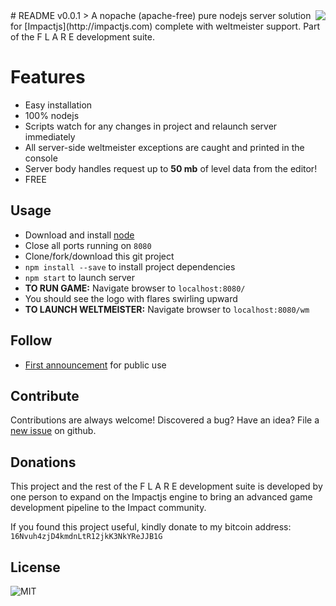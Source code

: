 <img src="https://dl.dropbox.com/s/2r73s0t8rpeeisb/logo-lg.png" align="right" />
# README v0.0.1
> A nopache (apache-free) pure nodejs server solution for [Impactjs](http://impactjs.com) complete with weltmeister support. Part of the F L A R E development suite.

# Features
- Easy installation
- 100% nodejs
- Scripts watch for any changes in project and relaunch server immediately
- All server-side weltmeister exceptions are caught and printed in the console
- Server body handles request up to **50 mb** of level data from the editor!
- FREE

## Usage
- Download and install [node](http://nodejs.org)
- Close all ports running on ```8080```
- Clone/fork/download this git project
- ```npm install --save``` to install project dependencies
- ```npm start``` to launch server
- **TO RUN GAME:** Navigate browser to ```localhost:8080/```
- You should see the logo with flares swirling upward
- **TO LAUNCH WELTMEISTER:** Navigate browser to ```localhost:8080/wm```

## Follow
- [First announcement](http://impactjs.com)  for public use

## Contribute
Contributions are always welcome! Discovered a bug? Have an idea? File a [new issue](https://github.com/TheMaverickProgrammer/flare-impact/issues) on github.

## Donations
This project and the rest of the F L A R E development suite is developed by one person to expand on the Impactjs engine to bring an advanced game development pipeline to the Impact community.

If you found this project useful, kindly donate to my bitcoin address: ```16Nvuh4zjD4kmdnLtR12jkK3NkYReJJB1G```

## License

![MIT](https://dl.dropbox.com/s/dmnb84n9s6sn55e/mit.png)
